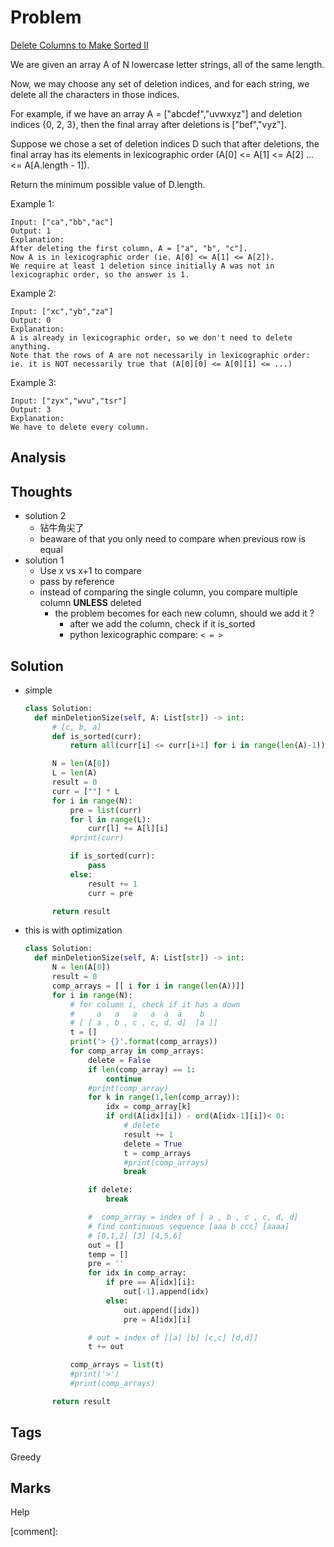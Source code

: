# Problem

[Delete Columns to Make Sorted II](https://leetcode.com/problems/delete-columns-to-make-sorted-ii)

We are given an array A of N lowercase letter strings, all of the same length.

Now, we may choose any set of deletion indices, and for each string, we delete all the characters in those indices.

For example, if we have an array A = \["abcdef","uvwxyz"\] and deletion indices {0, 2, 3}, then the final array after deletions is \["bef","vyz"\].

Suppose we chose a set of deletion indices D such that after deletions, the final array has its elements in lexicographic order \(A\[0\] &lt;= A\[1\] &lt;= A\[2\] ... &lt;= A\[A.length - 1\]\).

Return the minimum possible value of D.length.

Example 1:

```text
Input: ["ca","bb","ac"]
Output: 1
Explanation: 
After deleting the first column, A = ["a", "b", "c"].
Now A is in lexicographic order (ie. A[0] <= A[1] <= A[2]).
We require at least 1 deletion since initially A was not in lexicographic order, so the answer is 1.
```

Example 2:

```text
Input: ["xc","yb","za"]
Output: 0
Explanation: 
A is already in lexicographic order, so we don't need to delete anything.
Note that the rows of A are not necessarily in lexicographic order:
ie. it is NOT necessarily true that (A[0][0] <= A[0][1] <= ...)
```

Example 3:

```text
Input: ["zyx","wvu","tsr"]
Output: 3
Explanation: 
We have to delete every column.
```

## Analysis

## Thoughts

* solution 2
  * 钻牛角尖了
  * beaware of that you only need to compare when previous row is equal 
* solution 1
  * Use x vs x+1 to compare 
  * pass by reference 
  * instead of comparing the single column, you compare multiple column **UNLESS**  deleted
    * the problem becomes for each new column, should we add it ? 
      * after we add the column, check if it is\_sorted
      * python lexicographic compare: `< = >`

## Solution

* simple

  ```python
  class Solution:
    def minDeletionSize(self, A: List[str]) -> int:
        # [c, b, a]
        def is_sorted(curr):
            return all(curr[i] <= curr[i+1] for i in range(len(A)-1))

        N = len(A[0])
        L = len(A)
        result = 0
        curr = [""] * L        
        for i in range(N):            
            pre = list(curr)
            for l in range(L):
                curr[l] += A[l][i]
            #print(curr)

            if is_sorted(curr):
                pass
            else:
                result += 1
                curr = pre

        return result
  ```

* this is with optimization

  ```python
  class Solution:
    def minDeletionSize(self, A: List[str]) -> int:
        N = len(A[0])
        result = 0
        comp_arrays = [[ i for i in range(len(A))]]
        for i in range(N):
            # for column i, check if it has a down 
            #     a   a   a   a  a  a    b
            # [ [ a , b , c , c, d, d]  [a ]]
            t = []
            print('> {}'.format(comp_arrays))
            for comp_array in comp_arrays:
                delete = False
                if len(comp_array) == 1:
                    continue
                #print(comp_array)
                for k in range(1,len(comp_array)):
                    idx = comp_array[k] 
                    if ord(A[idx][i]) - ord(A[idx-1][i])< 0:
                        # delete 
                        result += 1
                        delete = True
                        t = comp_arrays
                        #print(comp_arrays)
                        break

                if delete:
                    break 

                #  comp_array = index of [ a , b , c , c, d, d]
                # find continuous sequence [aaa b ccc] [aaaa]
                # [0,1,2] [3] [4,5,6]
                out = []
                temp = []
                pre = ''
                for idx in comp_array:
                    if pre == A[idx][i]:
                        out[-1].append(idx)
                    else:
                        out.append([idx])
                        pre = A[idx][i]

                # out = index of [[a] [b] [c,c] [d,d]]
                t += out

            comp_arrays = list(t)
            #print('>')
            #print(comp_arrays)

        return result
  ```

## Tags

Greedy

## Marks

Help

\[comment\]: 

